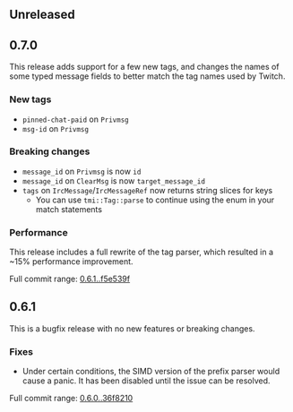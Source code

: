 ## Unreleased

## 0.7.0

This release adds support for a few new tags, and changes the names of some typed message fields
to better match the tag names used by Twitch.

### New tags

- `pinned-chat-paid` on `Privmsg`
- `msg-id` on `Privmsg`

### Breaking changes

- `message_id` on `Privmsg` is now `id`
- `message_id` on `ClearMsg` is now `target_message_id`
- `tags` on `IrcMessage`/`IrcMessageRef` now returns string slices for keys
  - You can use `tmi::Tag::parse` to continue using the enum in your match statements

### Performance

This release includes a full rewrite of the tag parser, which resulted in a ~15% performance improvement.

Full commit range: [0.6.1..f5e539f](https://github.com/jprochazk/tmi-rs/compare/0.6.1...f5e539f)

## 0.6.1

This is a bugfix release with no new features or breaking changes.

### Fixes

- Under certain conditions, the SIMD version of the prefix parser would cause a panic.
  It has been disabled until the issue can be resolved.

Full commit range: [0.6.0..36f8210](https://github.com/jprochazk/tmi-rs/compare/0.6.0...36f8210)
